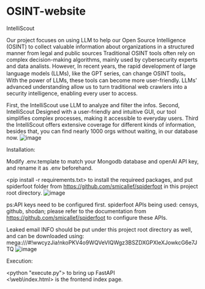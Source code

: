 # OSINT-website
IntelliScout

Our project focuses on using LLM to help our Open Source Intelligence (OSINT) to collect valuable information about organizations in a structured manner from legal and public sources
Traditional OSINT tools  often rely on complex decision-making algorithms, mainly used by cybersecurity experts and data analists. 
However, In recent years, the rapid development of large language models (LLMs), like the GPT series, can change OSINT tools。 With the power of LLMs, these tools can become more user-friendly. LLMs' advanced understanding allow us to turn traditional web crawlers into a security intelligence, enabling every user to access.


First, the IntelliScout use LLM to analyze and filter the infos.
Second, IntelliScout Designed with a user-friendly and intuitive GUI, our tool simplifies complex processes, making it accessible to everyday users.
Third the IntelliScout offers extensive coverage for different kinds of information, besides that,  you can find nearly 1000 orgs without waiting, in our database now.
![image](https://github.com/user-attachments/assets/9f327524-5efe-4cfc-aee0-c5c52d4c3df2)

Installation:

Modify .env.template to match your Mongodb database and openAI API key, and rename it as .env beforehand.

<pip install -r requirements.txt> to install the requireed packages, and put spiderfoot folder from https://github.com/smicallef/spiderfoot in this project root directory. 
![image](https://github.com/user-attachments/assets/c6445bff-4c06-45bc-9290-6f3b7c072e85)

ps:API keys need to be configured first.
spiderfoot APIs being used: censys, github, shodan; please refer to the documentation from https://github.com/smicallef/spiderfoot to configure these APIs.

Leaked email INFO should be put under this project root directory as well, and can be downloaded using: mega:///#!wwcyzJia!nkoPKV4o9WQVeVIQWgz3BSZDXGPXleXJowkcG6e7JTQ
![image](https://github.com/user-attachments/assets/45fb5fac-5b84-4358-a2e6-6d8342873410)



Execution:

<python "execute.py"> to bring up FastAPI       
<\web\index.html> is the frontend index page.
